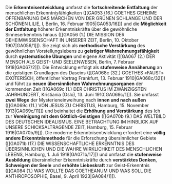 
Die **Erkenntnisentwicklung** umfasst die **fortschreitende Entfaltung** der menschlichen Erkenntnisfähigkeiten ([[GA053 (16.) GOETHES GEHEIME OFFENBARUNG DAS MÄRCHEN VON DER GRÜNEN SCHLANGE UND DER SCHÖNEN LILIE, I, Berlin, 16. Februar 1905|GA053/16]]) und die **Möglichkeit der Entfaltung** höherer Erkenntniskräfte über die gewöhnliche Sinneserkenntnis hinaus ([[GA056 (1.) DIE MISSION DER GEHEIMWISSENSCHAFT IN UNSERER ZEIT, Berlin, 10. Oktober 1907|GA056/1]]). Sie zeigt sich als **methodische Verstärkung** des gewöhnlichen Vorstellungslebens zu **geistiger Wahrnehmungsfähigkeit** durch **systematische Übungen** und eigene Aktivität ([[GA067 (2.) DER MENSCH ALS GEIST- UND SEELENWESEN, Berlin, 7. Februar 1918|GA067/2]]). Die Entwicklung erfolgt als **stufenweise Annäherung** an die geistigen Grundlagen des Daseins ([[GA068c (32.) GOETHES «FAUST» EXOTERISCH, öffentlicher Vortrag Frankfurt, 13. Februar 1910|GA068c/32]]) und führt zu **neuen übersinnlichen Wahrnehmungsorganen** der kommenden Zeit ([[GA069c (1.) DER CHRISTUS IM ZWANZIGSTEN JAHRHUNDERT, Kristiania (Oslo), 13. Juni 1910|GA069c/1]]). Sie umfasst **zwei Wege** der Mysterieneinweihung nach **innen und nach außen** ([[GA069c (11.) VON JESUS ZU CHRISTUS, Hamburg, 15. November 1913|GA069c/11]]) und beinhaltet die **Erhöhung und Verstärkung** des Ich zur **Vereinigung mit dem Göttlich-Geistigen** ([[GA070b (9.) DAS WELTBILD DES DEUTSCHEN IDEALISMUS. EINE BETRACHTUNG IM HINBLICK AUF UNSERE SCHICKSALTRAGENDE ZEIT, Hamburg, 15. Februar 1916|GA070b/9]]). Die moderne Erkenntnisentwicklung erfordert eine **völlig andere Erkenntnismethode** für die Erforschung übersinnlicher Gebiete ([[GA071b (17.) DIE WISSENSCHAFTLICHE ERKENNTNIS DES ÜBERSINNLICHEN UND DIE WAHRE WIRKLICHKEIT DES MENSCHLICHEN LEBENS, Hamburg, 1. Juli 1918|GA071b/17]]) und umfasst die **stufenweise Ausbildung** übersinnlicher Erkenntniskräfte durch **verstärktes Denken**, **Schweigen der Seele** und **erhöhte Liebeskraft** zur Geist-Erkenntnis ([[GA084 (1.) WAS WOLLTE DAS GOETHEANUM UND WAS SOLL DIE ANTHROPOSOPHIE, Basel, 9. April 1923|GA084/1]]).
